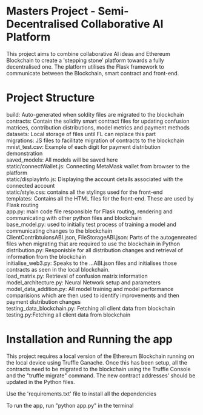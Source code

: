 # Masters Project - Semi-Decentralised Collaborative AI Platform

This project aims to combine collaborative AI ideas and Ethereum Blockchain to create a 'stepping stone' platform towards a fully decentralised one. The platform utilises the Flask framework to communicate between the Blockchain, smart contract and front-end.

# Project Structure
build: Auto-generated when soldity files are migrated to the blockchain <br />
contracts: Contain the solidity smart contract files for updating confusion matrices, contribution distributions, model metrics and payment methods <br />
datasets: Local storage of files until FL can replace this part <br />
migrations: JS files to facilitate migration of contracts to the blockchain <br />
mnist_test.csv: Example of each digit for payment distribution demonstration <br />
saved_models: All models will be saved here <br />
static/connectWallet.js: Connecting MetaMask wallet from browser to the platform <br />
static/displayInfo.js: Displaying the account details associated with the connected account <br />
static/style.css: contains all the stylings used for the front-end <br />
templates: Contains all the HTML files for the front-end. These are used by Flask routing <br />
app.py: main code file responsible for Flask routing, rendering and communicating with other python files and blockchain <br />
base_model.py: used to initially test process of training a model and communicating changes to the blockchain <br />
ClientContribtuionsABI.json, FileStorageABI.json: Parts of the autogenreated files when migrating that are required to use the blockchain in Python <br />
distribution.py: Responisble for all distribution changes and retrieval of information from the blockchain <br />
initialise_web3.py: Speaks to the ...ABI.json files and initialises those contracts as seen in the local blockchain. <br />
load_matrix.py:  Retrieval of confusion matrix information <br />
model_architecture.py: Neural Network setup and parameters <br />
model_data_addition.py: All model training and model performance comparisions which are then used to identify improvements and then payment distribution changes <br />
testing_data_blockchain.py: Fetching all client data from blockchain <br />
testing.py:Fetching all client data from blockchain <br />


# Installation and Running the app
This project requires a local version of the Ethereum Blockchain running on the local device using Truffle Ganache. Once this has been setup, all the contracts need to be migrated to the blockchain using the Truffle Console and the "truffle migrate" command. The new contract addresses' should be updated in the Python files. <br />

Use the 'requirements.txt' file to install all the dependencies <br />

To run the app, run "python app.py" in the terminal <br />
